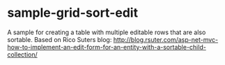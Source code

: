 # sample-grid-sort-edit
A sample for creating a table with multiple editable rows that are also sortable.  Based on Rico Suters blog: http://blog.rsuter.com/asp-net-mvc-how-to-implement-an-edit-form-for-an-entity-with-a-sortable-child-collection/
